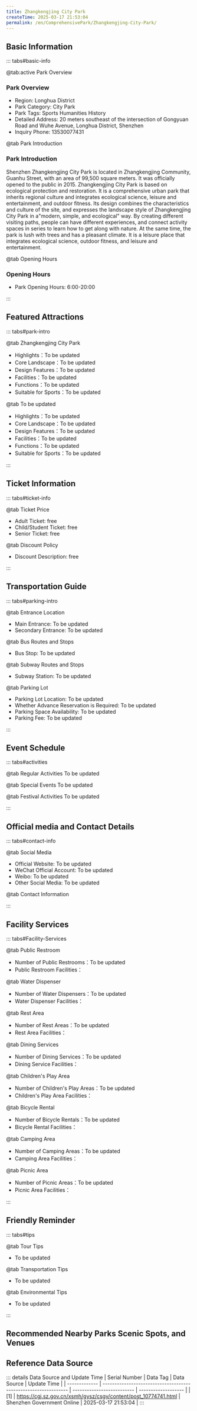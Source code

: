 ```yaml
---
title: Zhangkengjing City Park
createTime: 2025-03-17 21:53:04
permalink: /en/ComprehensivePark/Zhangkengjing-City-Park/
---
```



<script setup>
import ImageSwiper from '/.vuepress/theme/components/ImageSwiper.vue'
// 轮播图数据
const swiperItems = [
    {
                link: 'https://cgj.sz.gov.cn/img/4/4005/4005740/10774741.png',
                title: 'Zhangkengjing City Park',
                description: '',
                author: 'Shenzhen Government Online',
                date: '2025/03/17'
                },
  {
                link: 'https://cgj.sz.gov.cn/img/4/4005/4005740/10774741.png',
                title: 'Zhangkengjing City Park',
                description: '',
                author: 'Shenzhen Government Online',
                date: '2025/03/17'
                }
]
// 配置项
const swiperConfig = {
  height: 500,
  showInfo: true
}
</script>
<!-- 轮播图组件 -->
<ImageSwiper :items="swiperItems" :config="swiperConfig" />



## Basic Information

::: tabs#basic-info

@tab:active Park Overview
### Park Overview
- Region: Longhua District
- Park Category: City Park
- Park Tags: Sports Humanities History
- Detailed Address: 20 meters southeast of the intersection of Gongyuan Road and Wuhe Avenue, Longhua District, Shenzhen
- Inquiry Phone: 13530077431

@tab Park Introduction
### Park Introduction
 Shenzhen Zhangkengjing City Park is located in Zhangkengjing Community, Guanhu Street, with an area of 99,500 square meters. It was officially opened to the public in 2015. Zhangkengjing City Park is based on ecological protection and restoration. It is a comprehensive urban park that inherits regional culture and integrates ecological science, leisure and entertainment, and outdoor fitness. Its design combines the characteristics and culture of the site, and expresses the landscape style of Zhangkengjing City Park in a"modern, simple, and ecological" way. By creating different visiting paths, people can have different experiences, and connect activity spaces in series to learn how to get along with nature. At the same time, the park is lush with trees and has a pleasant climate. It is a leisure place that integrates ecological science, outdoor fitness, and leisure and entertainment.

@tab Opening Hours
### Opening Hours
- Park Opening Hours: 6:00-20:00

:::

## Featured Attractions

::: tabs#park-intro

@tab Zhangkengjing City Park
<ImageCard
image="https://cgj.sz.gov.cn/images/index20230710_1.png"
    title="Zhangkengjing City Park"
    description=""
    date=""
    author="Shenzhen Government Online"
/>


- Highlights：To be updated
- Core Landscape：To be updated
- Design Features：To be updated
- Facilities：To be updated
- Functions：To be updated
- Suitable for Sports：To be updated

@tab To be updated
<ImageCard
image="https://cgj.sz.gov.cn/images/index20230710_1.png"
    title="Zhangkengjing City Park"
    description=""
    date=""
    author="Shenzhen Government Online"
/>


- Highlights：To be updated
- Core Landscape：To be updated
- Design Features：To be updated
- Facilities：To be updated
- Functions：To be updated
- Suitable for Sports：To be updated

:::

## Ticket Information

::: tabs#ticket-info

@tab Ticket Price
- Adult Ticket: free
- Child/Student Ticket: free
- Senior Ticket: free

@tab Discount Policy
- Discount Description: free

:::

## Transportation Guide

::: tabs#parking-intro

@tab Entrance Location
- Main Entrance: To be updated
- Secondary Entrance: To be updated

@tab Bus Routes and Stops
- Bus Stop: To be updated

@tab Subway Routes and Stops
- Subway Station: To be updated

@tab Parking Lot
- Parking Lot Location: To be updated
- Whether Advance Reservation is Required: To be updated
- Parking Space Availability: To be updated
- Parking Fee: To be updated

:::

## Event Schedule

::: tabs#activities

@tab Regular Activities
To be updated

@tab Special Events
To be updated

@tab Festival Activities
To be updated

:::

## Official media and Contact Details

::: tabs#contact-info

@tab Social Media
- Official Website: To be updated
- WeChat Official Account: To be updated
- Weibo: To be updated
- Other Social Media: To be updated

@tab Contact Information

:::

## Facility Services

::: tabs#Facility-Services

@tab Public Restroom
- Number of Public Restrooms：To be updated
- Public Restroom Facilities：

@tab Water Dispenser
- Number of Water Dispensers：To be updated
- Water Dispenser Facilities：

@tab Rest Area
- Number of Rest Areas：To be updated
- Rest Area Facilities：

@tab Dining Services
- Number of Dining Services：To be updated
- Dining Service Facilities：

@tab Children's Play Area
- Number of Children's Play Areas：To be updated
- Children's Play Area Facilities：

@tab Bicycle Rental
- Number of Bicycle Rentals：To be updated
- Bicycle Rental Facilities：

@tab Camping Area
- Number of Camping Areas：To be updated
- Camping Area Facilities：

@tab Picnic Area
- Number of Picnic Areas：To be updated
- Picnic Area Facilities：

:::

## Friendly Reminder

::: tabs#tips

@tab Tour Tips
- To be updated

@tab Transportation Tips
- To be updated

@tab Environmental Tips
- To be updated

:::

## Recommended Nearby Parks Scenic Spots, and Venues

<CardGrid>
  <ImageCard
        image="https://cgj.sz.gov.cn/img/4/4005/4005741/10774745.jpg"
        title="Yantian Central Park"
        description="Shenzhen Yantian Central Park is located opposite the Yantian District Government on Haijing 2nd Road, Shatoujiao, Yantian District. It was built in 2014. The o"
        href="/en/ComprehensivePark/Yantian-Central-Park/"
        author="Shenzhen Government Online"
        date="2025/01/02"
      />
      <ImageCard
        image="https://cgj.sz.gov.cn/img/4/4005/4005741/10774745.jpg"
        title="Yantian Central Park"
        description="Shenzhen Yantian Central Park is located opposite the Yantian District Government on Haijing 2nd Road, Shatoujiao, Yantian District. It was built in 2014. The o"
        href="/en/ComprehensivePark/Yantian-Central-Park/"
        author="Shenzhen Government Online"
        date="2025/01/02"
      />
    </CardGrid>


## Reference Data Source

::: details Data Source and Update Time
| Serial Number | Data Tag                                                        | Data Source                | Update Time         |
| ------------- | --------------------------------------------------------------- | -------------------------- | ------------------- |
| [1]           | https://cgj.sz.gov.cn/xsmh/gysz/csgy/content/post_10774741.html | Shenzhen Government Online | 2025-03-17 21:53:04 |
:::

